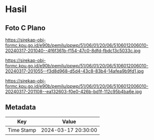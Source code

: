 # Hasil

## Foto C Plano

https://sirekap-obj-formc.kpu.go.id/e90b/pemilu/ppwp/51/06/01/20/06/5106012006010-20240317-201040--4f6f361b-f154-47c0-8dfd-fbdc13c5033c.jpg

https://sirekap-obj-formc.kpu.go.id/e90b/pemilu/ppwp/51/06/01/20/06/5106012006010-20240317-201055--f3d8d968-d5d4-43c8-83b4-14afea9b9fd1.jpg

https://sirekap-obj-formc.kpu.go.id/e90b/pemilu/ppwp/51/06/01/20/06/5106012006010-20240317-201108--ea132603-f0e0-426b-bd1f-112c95b4ba6e.jpg


## Metadata

| Key        | Value               |
| ---------- | ------------------- |
| Time Stamp | 2024-03-17 20:30:00 |



